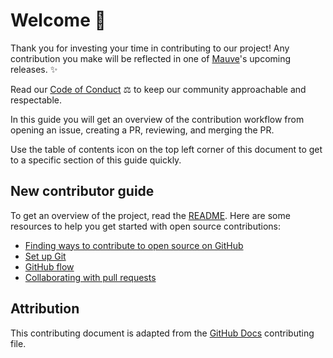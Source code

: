 # Welcome 👋

Thank you for investing your time in contributing to our project! Any contribution you make will be reflected in one of [Mauve](https://github.com/tacosontitan/Mauve)'s upcoming releases. ✨ 

Read our [Code of Conduct](CODE_OF_CONDUCT.md) ⚖️ to keep our community approachable and respectable.

In this guide you will get an overview of the contribution workflow from opening an issue, creating a PR, reviewing, and merging the PR.

Use the table of contents icon on the top left corner of this document to get to a specific section of this guide quickly.

## New contributor guide

To get an overview of the project, read the [README](README.md). Here are some resources to help you get started with open source contributions:

- [Finding ways to contribute to open source on GitHub](https://docs.github.com/en/get-started/exploring-projects-on-github/finding-ways-to-contribute-to-open-source-on-github)
- [Set up Git](https://docs.github.com/en/get-started/quickstart/set-up-git)
- [GitHub flow](https://docs.github.com/en/get-started/quickstart/github-flow)
- [Collaborating with pull requests](https://docs.github.com/en/github/collaborating-with-pull-requests)

## Attribution

This contributing document is adapted from the [GitHub Docs](https://github.com/github/docs) contributing file.